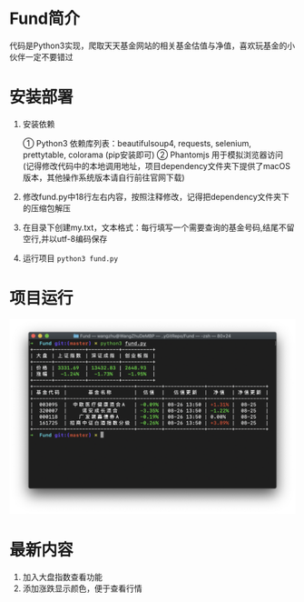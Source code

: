 # Fund简介

代码是Python3实现，爬取天天基金网站的相关基金估值与净值，喜欢玩基金的小伙伴一定不要错过

# 安装部署
1. 安装依赖 

    ① Python3 依赖库列表：beautifulsoup4, requests, selenium, prettytable, colorama (pip安装即可)
    ② Phantomjs 用于模拟浏览器访问 (记得修改代码中的本地调用地址，项目dependency文件夹下提供了macOS版本，其他操作系统版本请自行前往官网下载)

2. 修改fund.py中18行左右内容，按照注释修改，记得把dependency文件夹下的压缩包解压

3. 在目录下创建my.txt，文本格式：每行填写一个需要查询的基金号码,结尾不留空行,并以utf-8编码保存

4. 运行项目   `python3 fund.py`

# 项目运行
![项目运行截图](https://github.com/JS-WangZhu/Fund/blob/master/pic.png)

# 最新内容 

1. 加入大盘指数查看功能
2. 添加涨跌显示颜色，便于查看行情